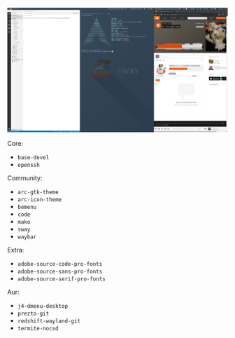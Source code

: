 ![](screenshot.png)

Core:
- `base-devel`
- `openssh`

Community:
- `arc-gtk-theme`
- `arc-icon-theme`
- `bemenu`
- `code`
- `mako`
- `sway`
- `waybar`

Extra:
- `adobe-source-code-pro-fonts`
- `adobe-source-sans-pro-fonts`
- `adobe-source-serif-pro-fonts`

Aur:
- `j4-dmenu-desktop`
- `prezto-git`
- `redshift-wayland-git`
- `termite-nocsd`
